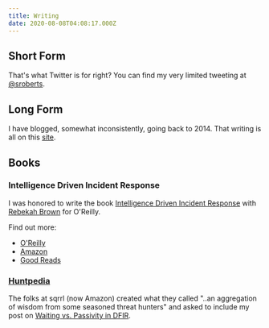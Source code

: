 ```yaml
---
title: Writing
date: 2020-08-08T04:08:17.000Z
---
```


## Short Form

That's what Twitter is for right? You can find my very limited tweeting at [@sroberts](https://www.twitter.com/sroberts).

## Long Form

I have blogged, somewhat inconsistently, going back to 2014. That writing is all on this [site](/blog).

## Books

### Intelligence Driven Incident Response

I was honored to write the book [Intelligence Driven Incident Response](http://shop.oreilly.com/product/0636920043614.do) with [Rebekah Brown](https://twitter.com/PDXbek) for O'Reilly.

Find out more:

- [O'Reilly](http://shop.oreilly.com/product/0636920043614.do)
- [Amazon](https://www.amazon.com/gp/product/1491934948/ref=x_gr_w_bb?ie=UTF8&tag=x_gr_w_bb-20&linkCode=as2&camp=1789&creative=9325&creativeASIN=1491934948&SubscriptionId=1MGPYB6YW3HWK55XCGG2)
- [Good Reads](https://www.goodreads.com/book/show/28646667-intelligence-driven-incident-response)

### [Huntpedia](https://www.threathunting.net/files/huntpedia.pdf)

The folks at sqrrl (now Amazon) created what they called "..an aggregation of wisdom from some seasoned threat hunters" and asked to include my post on [Waiting vs. Passivity in DFIR](/blog/2016-12-19-waiting-vs-passivity-in-dfir/).
